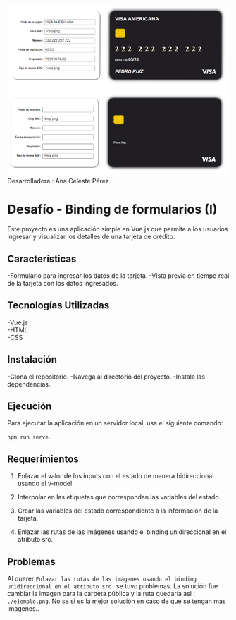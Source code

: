 ![alt](./public/imgProjecBilding.png)
Desarrolladora : Ana Celeste Pérez 
# Desafío - Binding de formularios (I)
Este proyecto es una aplicación simple en Vue.js que permite a los usuarios ingresar y visualizar los detalles de una tarjeta de crédito.

## Características
-Formulario para ingresar los datos de la tarjeta.
-Vista previa en tiempo real de la tarjeta con los datos ingresados.


## Tecnologías Utilizadas
-Vue.js   
-HTML   
-CSS

## Instalación
-Clona el repositorio.
-Navega al directorio del proyecto.
-Instala las dependencias.

## Ejecución
Para ejecutar la aplicación en un servidor local, usa el siguiente comando:

`npm run serve`.

## Requerimientos

1. Enlazar el valor de los inputs con el estado de manera bidireccional usando el v-model.

2. Interpolar en las etiquetas que correspondan las variables del estado.

3. Crear las variables del estado correspondiente a la información de la tarjeta.

4. Enlazar las rutas de las imágenes usando el binding unidireccional en el atributo src.

## Problemas
Al querer `Enlazar las rutas de las imágenes usando el binding unidireccional en el atributo src.`  se tuvo problemas. La solución fue cambiar la imagen para la carpeta pública y la ruta quedaría asi :
`./ejemplo.png`. No se si es la mejor solución en caso de que se tengan mas imagenes..
